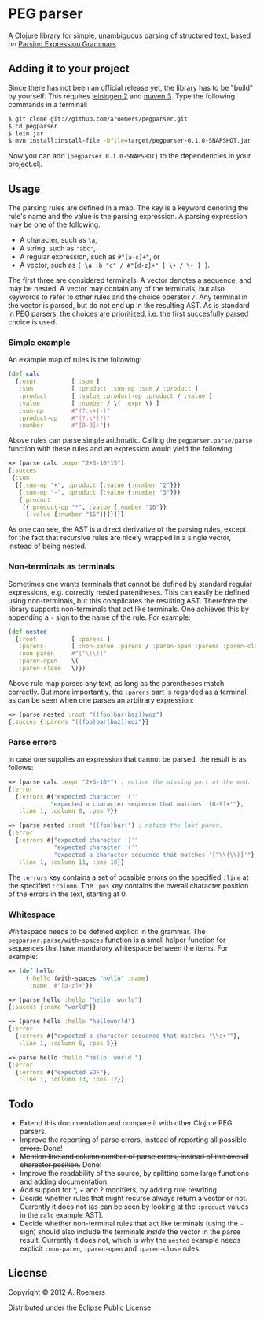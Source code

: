 # PEG parser

A Clojure library for simple, unambiguous parsing of structured text, based on [Parsing Expression Grammars](http://portal.acm.org/citation.cfm?doid=964001.964011).


## Adding it to your project

Since there has not been an official release yet, the library has to be "build" by yourself. This requires [leiningen 2](https://github.com/technomancy/leiningen) and [maven 3](https://maven.apache.org). Type the following commands in a terminal:

```bash
$ git clone git://github.com/aroemers/pegparser.git
$ cd pegparser
$ lein jar
$ mvn install:install-file -Dfile=target/pegparser-0.1.0-SNAPSHOT.jar -DgroupId=pegparser -DartifactId=pegparser -Dversion=0.1.0-SNAPSHOT -Dpackaging=jar
```

Now you can add `[pegparser 0.1.0-SNAPSHOT]` to the dependencies in your project.clj.


## Usage

The parsing rules are defined in a map. The key is a keyword denoting the rule's name and the value is the parsing expression. A parsing expression may be one of the following:

* A character, such as `\a`,
* A string, such as `"abc"`,
* A regular expression, such as `#"[a-c]+"`, or
* A vector, such as `[ \a :b "c" / #"[d-z]+" [ \+ / \- ] ]`.

The first three are considered terminals. A vector denotes a sequence, and may be nested. A vector may contain any of the terminals, but also keywords to refer to other rules and the choice operator `/`. Any terminal in the vector is parsed, but do not end up in the resulting AST. As is standard in PEG parsers, the choices are prioritized, i.e. the first succesfully parsed choice is used.

### Simple example

An example map of rules is the following:

```clojure
(def calc
  {:expr          [ :sum ]
   :sum           [ :product :sum-op :sum / :product ]
   :product       [ :value :product-op :product / :value ]
   :value         [ :number / \( :expr \) ]
   :sum-op        #"(?:\+|-)"
   :product-op    #"(?:\*|/)"
   :number        #"[0-9]+"})
```

Above rules can parse simple arithmatic. Calling the `pegparser.parse/parse` function with these rules and an expression would yield the following:

```clojure
=> (parse calc :expr "2+3-10*15")
{:succes
 {:sum
  [{:sum-op "+", :product {:value {:number "2"}}}
   {:sum-op "-", :product {:value {:number "3"}}}
   {:product
    [{:product-op "*", :value {:number "10"}}
     {:value {:number "15"}}]}]}}
```

As one can see, the AST is a direct derivative of the parsing rules, except for the fact that recursive rules are nicely wrapped in a single vector, instead of being nested.

### Non-terminals as terminals

Sometimes one wants terminals that cannot be defined by standard regular expressions, e.g.  correctly nested parentheses. This can easily be defined using non-terminals, but this complicates the resulting AST. Therefore the library supports non-terminals that act like terminals. One achieves this by appending a `-` sign to the name of the rule. For example:

```clojure
(def nested
  {:root          [ :parens ]
   :parens-       [ :non-paren :parens / :paren-open :parens :paren-close :parens / ]
   :non-paren     #"[^\(\)]"
   :paren-open    \(
   :paren-close   \)})
```

Above rule map parses any text, as long as the parentheses match correctly. But more importantly, the `:parens` part is regarded as a terminal, as can be seen when one parses an arbitrary expression:

```clojure
=> (parse nested :root "((foo)bar(baz))woz")
{:succes {:parens "((foo)bar(baz))woz"}}
```

### Parse errors

In case one supplies an expression that cannot be parsed, the result is as follows:

```clojure
=> (parse calc :expr "2+3-10*") ; notice the missing part at the end.
{:error
  {:errors #{"expected character '('"
            "expected a character sequence that matches '[0-9]+'"},
   :line 1, :column 8, :pos 7}}

=> (parse nested :root "((foo)bar(") ; notice the last paren.
{:error
  {:errors #{"expected character ')'"
             "expected character '('"
             "expected a character sequence that matches '[^\\(\\)]'"},
   :line 1, :column 11, :pos 10}}
```

The `:errors` key contains a set of possible errors on the specified `:line` at the specified `:column`. The `:pos` key contains the overall character position of the errors in the text, starting at 0.

### Whitespace

Whitespace needs to be defined explicit in the grammar. The `pegparser.parse/with-spaces` function is a small helper function for sequences that have mandatory whitespace between the items. For example:

```clojure
=> (def hello
     {:hello (with-spaces "hello" :name)
      :name  #"[a-z]+"})

=> (parse hello :hello "hello  world")
{:succes {:name "world"}}

=> (parse hello :hello "helloworld")
{:error
  {:errors #{"expected a character sequence that matches '\\s+'"},
   :line 1, :column 6, :pos 5}}

=> parse hello :hello "hello  world ")
{:error
  {:errors #{"expected EOF"},
   :line 1, :column 13, :pos 12}}
```


## Todo

* Extend this documentation and compare it with other Clojure PEG parsers.
* ~~Improve the reporting of parse errors, instead of reporting all possible errors.~~ Done!
* ~~Mention line and column number of parse errors, instead of the overall character position.~~ Done!
* Improve the readability of the source, by splitting some large functions and adding documentation.
* Add support for *, + and ? modifiers, by adding rule rewriting.
* Decide whether rules that might recurse always return a vector or not. Currently it does not (as can be seen by looking at the `:product` values in the `calc` example AST).
* Decide whether non-terminal rules that act like terminals (using the `-` sign) should also include the terminals _inside_ the vector in the parse result. Currently it does not, which is why the `nested` example needs explicit `:non-paren`, `:paren-open` and `:paren-close` rules.


## License

Copyright © 2012 A. Roemers

Distributed under the Eclipse Public License.
